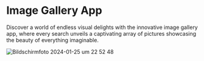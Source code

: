 <h1>Image Gallery App</h1>

Discover a world of endless visual delights with the innovative image gallery app, where every search unveils a captivating array of pictures showcasing the beauty of everything imaginable.

![Bildschirmfoto 2024-01-25 um 22 52 48](https://github.com/stefanselic/image-gallery/assets/129748801/4eb358a6-723d-4f56-a001-148497f5558e)
